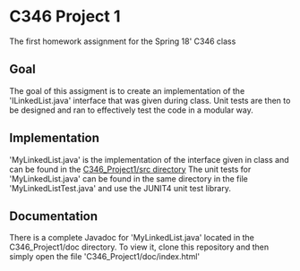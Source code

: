 # C346 Project 1
The first homework assignment for the Spring 18' C346 class

## Goal
The goal of this assigment is to create an implementation of the 'ILinkedList.java' interface that was given during class. Unit tests are then to be designed and ran to effectively test the code in a modular way.

## Implementation
'MyLinkedList.java' is the implementation of the interface given in class and can be found in the [C346_Project1/src directory](https://github.com/AlreadyAsleep/C346_Project_1/tree/master/C346_Project1/src)
The unit tests for 'MyLinkedList.java' can be found in the same directory in the file 'MyLinkedListTest.java' and use the JUNIT4 unit test library.

## Documentation
There is a complete Javadoc for 'MyLinkedList.java' located in the C346_Project1/doc directory. To view it, clone this repository and then simply open the file 'C346_Project1/doc/index.html'
